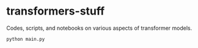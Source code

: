 # transformers-stuff
Codes, scripts, and notebooks on various aspects of transformer models.

`python main.py`
